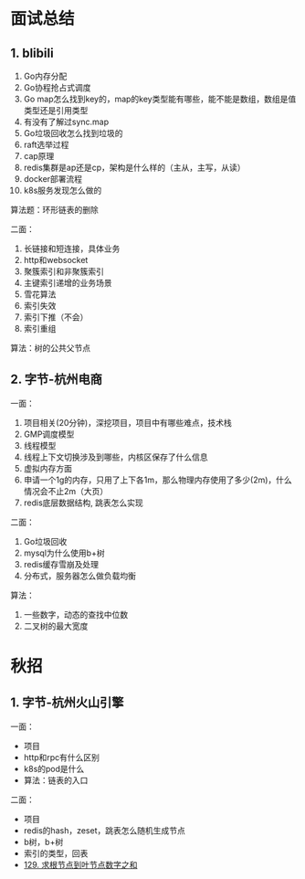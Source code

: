 # 面试总结

## 1. blibili

1. Go内存分配
2. Go协程抢占式调度
3. Go map怎么找到key的，map的key类型能有哪些，能不能是数组，数组是值类型还是引用类型
4. 有没有了解过sync.map
5. Go垃圾回收怎么找到垃圾的
6. raft选举过程
7. cap原理
8. redis集群是ap还是cp，架构是什么样的（主从，主写，从读）
9. docker部署流程
10. k8s服务发现怎么做的

算法题：环形链表的删除



二面：

1. 长链接和短连接，具体业务
2. http和websocket
3. 聚簇索引和非聚簇索引
4. 主键索引递增的业务场景
5. 雪花算法
6. 索引失效
7. 索引下推（不会）
8. 索引重组

算法：树的公共父节点



## 2. 字节-杭州电商

一面：

1. 项目相关(20分钟)，深挖项目，项目中有哪些难点，技术栈
2. GMP调度模型
3. 线程模型
4. 线程上下文切换涉及到哪些，内核区保存了什么信息
5. 虚拟内存方面
6. 申请一个1g的内存，只用了上下各1m，那么物理内存使用了多少(2m)，什么情况会不止2m（大页）
7. redis底层数据结构, 跳表怎么实现



二面：

1. Go垃圾回收
2. mysql为什么使用b+树
3. redis缓存雪崩及处理
4. 分布式，服务器怎么做负载均衡

算法：

1. 一些数字，动态的查找中位数
2. 二叉树的最大宽度



# 秋招

## 1. 字节-杭州火山引擎

一面：

- 项目
- http和rpc有什么区别
- k8s的pod是什么
- 算法：链表的入口





二面：

- 项目
- redis的hash，zeset，跳表怎么随机生成节点
- b树，b+树
- 索引的类型，回表
- [129. 求根节点到叶节点数字之和](https://leetcode-cn.com/problems/sum-root-to-leaf-numbers/)
